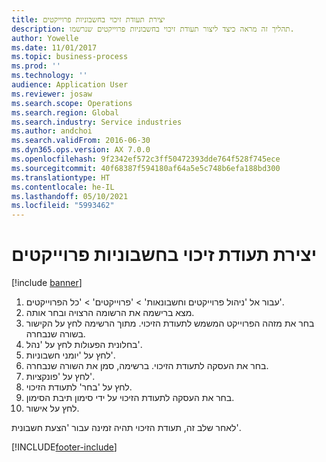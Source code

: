 ```yaml
---
title: יצירת תעודת זיכוי בחשבוניות פרוייקטים
description: תהליך זה מראה כיצד ליצור תעודת זיכוי בחשבוניות פרוייקטים שנרשמו.
author: Yowelle
ms.date: 11/01/2017
ms.topic: business-process
ms.prod: ''
ms.technology: ''
audience: Application User
ms.reviewer: josaw
ms.search.scope: Operations
ms.search.region: Global
ms.search.industry: Service industries
ms.author: andchoi
ms.search.validFrom: 2016-06-30
ms.dyn365.ops.version: AX 7.0.0
ms.openlocfilehash: 9f2342ef572c3ff50472393dde764f528f745ece
ms.sourcegitcommit: 40f68387f594180af64a5e5c748b6efa188bd300
ms.translationtype: HT
ms.contentlocale: he-IL
ms.lasthandoff: 05/10/2021
ms.locfileid: "5993462"
---
```

# <a name="create-a-credit-note-on-project-invoices"></a>יצירת תעודת זיכוי בחשבוניות פרוייקטים

[!include [banner](../../includes/banner.md)]

1. עבור אל 'ניהול פרוייקטים וחשבונאות' > 'פרוייקטים' > 'כל הפרוייקטים'. 
2. מצא ברישמה את הרשומה הרצויה ובחר אותה. 
3. בחר את מזהה הפרוייקט המשמש לתעודת הזיכוי. מתוך הרשימה לחץ על הקישור בשורה שנבחרה. 
4. בחלונית הפעולות לחץ על 'נהל'. 
5. לחץ על 'יומני חשבוניות'. 
6. בחר את העסקה לתעודת הזיכוי. ברשימה, סמן את השורה שנבחרה. 
7. לחץ על 'פונקציות'. 
8. לחץ על 'בחר' לתעודת הזיכוי. 
9. בחר את העסקה לתעודת הזיכוי על ידי סימון תיבת הסימון.
10. לחץ על אישור. 

לאחר שלב זה, תעודת הזיכוי תהיה זמינה עבור 'הצעת חשבונית'.


[!INCLUDE[footer-include](../../includes/footer-banner.md)]
